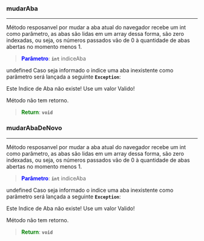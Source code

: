 ### mudarAba 
---

Método resposanvel por mudar a aba atual do navegador recebe um int como parâmetro, as abas são lidas em um array dessa forma, são zero indexadas, ou seja, os números passados vão de 0 à quantidade de abas abertas no momento menos 1.

> <span style="color: blue;">**Parâmetro**</span>: <code>**int**</code> indiceAba

undefined
Caso seja informado o indice uma aba inexistente como parâmetro será lançada a seguinte <code>**Exception**</code>:

Este Indice de Aba não existe! Use um valor Valido!

Método não tem retorno.

> <span style="color: green;">**Return**</span>: <code>**void**</code>

### mudarAbaDeNovo 
---

Método resposanvel por mudar a aba atual do navegador recebe um int como parâmetro, as abas são lidas em um array dessa forma, são zero indexadas, ou seja, os números passados vão de 0 à quantidade de abas abertas no momento menos 1.

> <span style="color: blue;">**Parâmetro**</span>: <code>**int**</code> indiceAba

undefined
Caso seja informado o indice uma aba inexistente como parâmetro será lançada a seguinte <code>**Exception**</code>:

Este Indice de Aba não existe! Use um valor Valido!

Método não tem retorno.

> <span style="color: green;">**Return**</span>: <code>**void**</code>

